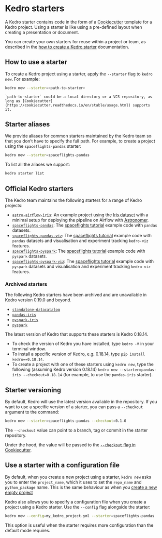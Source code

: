 # Kedro starters

A Kedro starter contains code in the form of a [Cookiecutter](https://cookiecutter.readthedocs.io/) template for a Kedro project. Using a starter is like using a pre-defined layout when creating a presentation or document.

You can create your own starters for reuse within a project or team, as described in the [how to create a Kedro starter](../starters/create_a_starter.md) documentation.

## How to use a starter

To create a Kedro project using a starter, apply the `--starter` flag to `kedro new`. For example:

```bash
kedro new --starter=<path-to-starter>
```

```{note}
`path-to-starter` could be a local directory or a VCS repository, as long as [Cookiecutter](https://cookiecutter.readthedocs.io/en/stable/usage.html) supports it.
```

## Starter aliases

We provide aliases for common starters maintained by the Kedro team so that you don't have to specify the full path. For example, to create a project using the `spaceflights-pandas` starter:

```bash
kedro new --starter=spaceflights-pandas
```
To list all the aliases we support:

```bash
kedro starter list
```

## Official Kedro starters

The Kedro team maintains the following starters for a range of Kedro projects:

* [`astro-airflow-iris`](https://github.com/kedro-org/kedro-starters/tree/main/astro-airflow-iris): An example project using the [Iris dataset](https://www.kaggle.com/uciml/iris) with a minimal setup for deploying the pipeline on Airflow with [Astronomer](https://www.astronomer.io/).
* [`spaceflights-pandas`](https://github.com/kedro-org/kedro-starters/tree/main/spaceflights-pandas): The [spaceflights tutorial](../tutorial/spaceflights_tutorial.md) example code with `pandas` datasets.
* [`spaceflights-pandas-viz`](https://github.com/kedro-org/kedro-starters/tree/main/spaceflights-pandas-viz): The [spaceflights tutorial](../tutorial/spaceflights_tutorial.md) example code with `pandas` datasets and visualisation and experiment tracking `kedro-viz` features.
* [`spaceflights-pyspark`](https://github.com/kedro-org/kedro-starters/tree/main/spaceflights-pyspark): The [spaceflights tutorial](../tutorial/spaceflights_tutorial.md) example code with `pyspark` datasets.
* [`spaceflights-pyspark-viz`](https://github.com/kedro-org/kedro-starters/tree/main/spaceflights-pyspark-viz): The [spaceflights tutorial](../tutorial/spaceflights_tutorial.md) example code with `pyspark` datasets and visualisation and experiment tracking `kedro-viz` features.

### Archived starters

The following Kedro starters have been archived and are unavailable in Kedro version 0.19.0 and beyond.

* [`standalone-datacatalog`](https://github.com/kedro-org/kedro-starters/tree/main/standalone-datacatalog)
* [`pandas-iris`](https://github.com/kedro-org/kedro-starters/tree/main/pandas-iris)
* [`pyspark-iris`](https://github.com/kedro-org/kedro-starters/tree/main/pyspark-iris)
* [`pyspark`](https://github.com/kedro-org/kedro-starters/tree/main/pyspark)

The latest version of Kedro that supports these starters is Kedro 0.18.14.

* To check the version of Kedro you have installed, type `kedro -V` in your terminal window.
* To install a specific version of Kedro, e.g. 0.18.14, type `pip install kedro==0.18.14`.
* To create a project with one of these starters using `kedro new`,  type the following (assuming Kedro version 0.18.14) `kedro new --starter=pandas-iris --checkout=0.18.14` (for example, to use the `pandas-iris` starter).


## Starter versioning

By default, Kedro will use the latest version available in the repository. If you want to use a specific version of a starter, you can pass a `--checkout` argument to the command:

```bash
kedro new --starter=spaceflights-pandas --checkout=0.1.0
```

The `--checkout` value can point to a branch, tag or commit in the starter repository.

Under the hood, the value will be passed to the [`--checkout` flag in Cookiecutter](https://cookiecutter.readthedocs.io/en/stable/usage.html#works-directly-with-git-and-hg-mercurial-repos-too).


## Use a starter with a configuration file

By default, when you create a new project using a starter, `kedro new` asks you to enter the `project_name`, which it uses to set the `repo_name` and `python_package` name. This is the same behaviour as when you [create a new empty project](../get_started/new_project.md)

Kedro also allows you to specify a configuration file when you create a project using a Kedro starter. Use the `--config` flag alongside the starter:

```bash
kedro new --config=my_kedro_project.yml --starter=spaceflights-pandas
```

This option is useful when the starter requires more configuration than the default mode requires.
